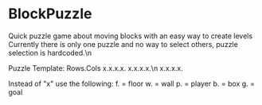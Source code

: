 # BlockPuzzle
Quick puzzle game about moving blocks with an easy way to create levels
Currently there is only one puzzle and no way to select others, puzzle selection is hardcoded.\n

Puzzle Template:
Rows.Cols
x.x.x.x.
x.x.x.x.\n
x.x.x.x.

Instead of "x" use the following:
f. = floor
w. = wall
p. = player
b. = box
g. = goal
